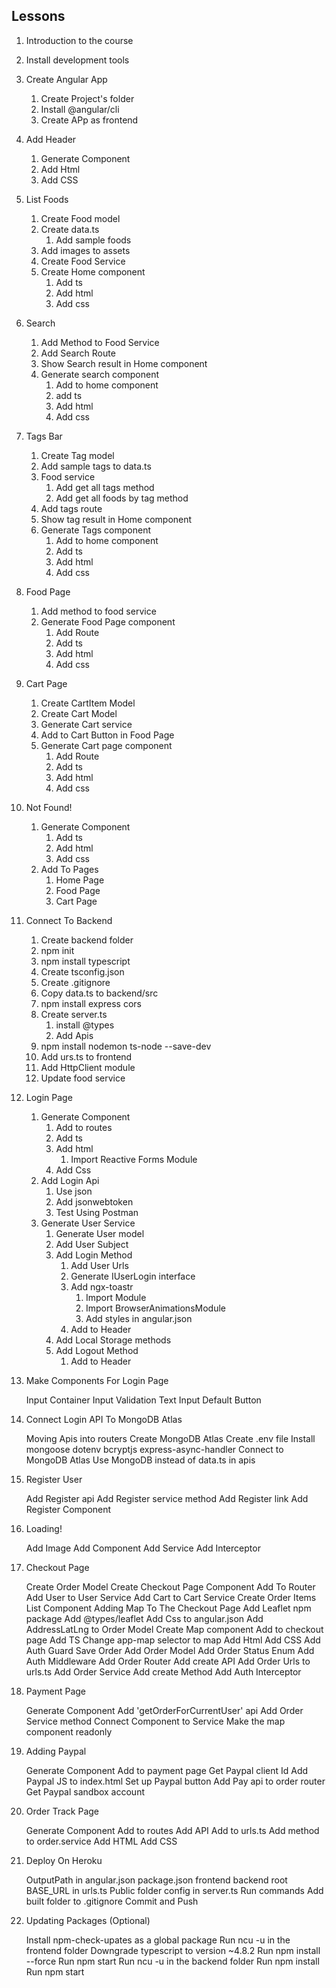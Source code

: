 ## Lessons
1. Introduction to the course
2. Install development tools
3. Create Angular App
    1. Create Project's folder
    2. Install @angular/cli
    3. Create APp as frontend
4. Add Header
    1. Generate Component
    2. Add Html
    3. Add CSS
5. List Foods
    1. Create Food model
    2. Create data.ts
        1. Add sample foods
    3. Add images to assets
    4. Create Food Service
    5. Create Home component
        1. Add ts
        2. Add html
        3. Add css
6. Search
    1. Add Method to Food Service
    2. Add Search Route
    3. Show Search result in Home component
    4. Generate search component
        1. Add to home component
        2. add ts
        3. Add html
        4. Add css
7. Tags Bar
    1. Create Tag model
    2. Add sample tags to data.ts
    3. Food service
        1. Add get all tags method
        2. Add get all foods by tag method
    4. Add tags route
    5. Show tag result in Home component
    6. Generate Tags component
        1. Add to home component
        2. Add ts
        3. Add html
        4. Add css
    
8. Food Page
    1. Add method to food service
    2. Generate Food Page component
        1. Add Route
        2. Add ts
        3. Add html
        4. Add css

9. Cart Page
    1. Create CartItem Model
    2. Create Cart Model
    3. Generate Cart service
    4. Add to Cart Button in Food Page
    5. Generate Cart page component
        1. Add Route
        2. Add ts
        3. Add html
        4. Add css
    
10. Not Found!
    1. Generate Component
        1. Add ts
        2. Add html
        3. Add css
    2. Add To Pages
        1. Home Page
        2. Food Page
        3. Cart Page

11. Connect To Backend
    1. Create backend folder
    2. npm init
    3. npm install typescript
    4. Create tsconfig.json
    5. Create .gitignore
    6. Copy data.ts to backend/src
    7. npm install express cors
    8. Create server.ts
        1. install @types
        2. Add Apis
    9. npm install nodemon ts-node --save-dev
    10. Add urs.ts to frontend
    11. Add HttpClient module
    12. Update food service

12. Login Page

    1. Generate Component
        1. Add to routes
        2. Add ts
        3. Add html
            1. Import Reactive Forms Module
        4. Add Css
    2. Add Login Api
        1. Use json
        2. Add jsonwebtoken
        3. Test Using Postman
    3. Generate User Service
        1. Generate User model
        2. Add User Subject
        3. Add Login Method
            1. Add User Urls
            2. Generate IUserLogin interface
            3. Add ngx-toastr
                1. Import Module
                2. Import BrowserAnimationsModule
                3. Add styles in angular.json
            4. Add to Header
        4. Add Local Storage methods
        5. Add Logout Method
            1. Add to Header

13. Make Components For Login Page

    Input Container
    Input Validation
    Text Input
    Default Button

14. Connect Login API To MongoDB Atlas

    Moving Apis into routers
    Create MongoDB Atlas
    Create .env file
    Install
    mongoose
    dotenv
    bcryptjs
    express-async-handler
    Connect to MongoDB Atlas
    Use MongoDB instead of data.ts in apis

15. Register User

    Add Register api
    Add Register service method
    Add Register link
    Add Register Component

16. Loading!

    Add Image
    Add Component
    Add Service
    Add Interceptor

17. Checkout Page

    Create Order Model
    Create Checkout Page Component
    Add To Router
    Add User to User Service
    Add Cart to Cart Service
    Create Order Items List Component
    Adding Map To The Checkout Page
    Add Leaflet npm package
    Add @types/leaflet
    Add Css to angular.json
    Add AddressLatLng to Order Model
    Create Map component
    Add to checkout page
    Add TS
    Change app-map selector to map
    Add Html
    Add CSS
    Add Auth Guard
    Save Order
    Add Order Model
    Add Order Status Enum
    Add Auth Middleware
    Add Order Router
    Add create API
    Add Order Urls to urls.ts
    Add Order Service
    Add create Method
    Add Auth Interceptor

18. Payment Page

    Generate Component
    Add 'getOrderForCurrentUser' api
    Add Order Service method
    Connect Component to Service
    Make the map component readonly

19. Adding Paypal

    Generate Component
    Add to payment page
    Get Paypal client Id
    Add Paypal JS to index.html
    Set up Paypal button
    Add Pay api to order router
    Get Paypal sandbox account

20. Order Track Page

    Generate Component
    Add to routes
    Add API
    Add to urls.ts
    Add method to order.service
    Add HTML
    Add CSS

21. Deploy On Heroku

    OutputPath in angular.json
    package.json
    frontend
    backend
    root
    BASE_URL in urls.ts
    Public folder config in server.ts
    Run commands
    Add built folder to .gitignore
    Commit and Push

22. Updating Packages (Optional)

    Install npm-check-upates as a global package
    Run ncu -u in the frontend folder
    Downgrade typescript to version ~4.8.2
    Run npm install --force
    Run npm start
    Run ncu -u in the backend folder
    Run npm install
    Run npm start
